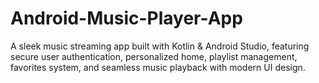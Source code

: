 # Android-Music-Player-App
A sleek music streaming app built with Kotlin &amp; Android Studio, featuring secure user authentication, personalized home, playlist management, favorites system, and seamless music playback with modern UI design.
